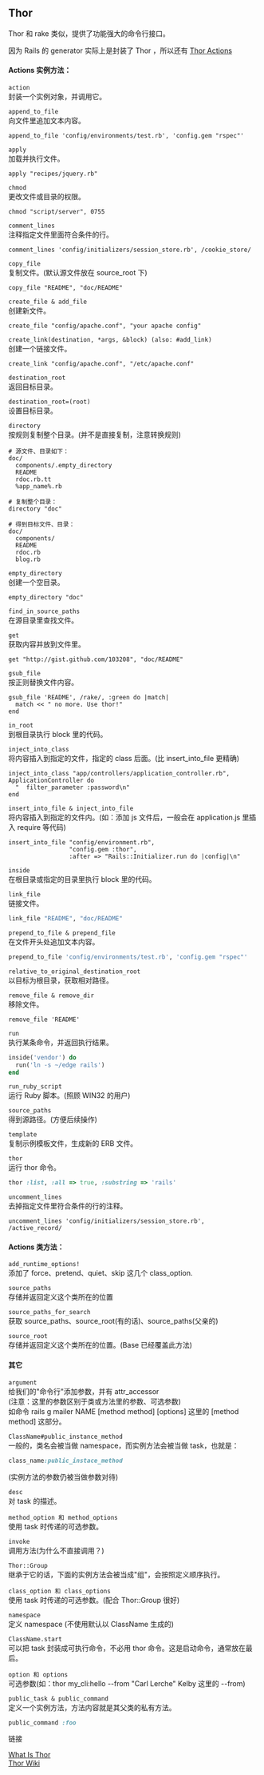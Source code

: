 ## Thor

Thor 和 rake 类似，提供了功能强大的命令行接口。

因为 Rails 的 generator 实际上是封装了 Thor ，所以还有 [Thor Actions](http://rdoc.info/github/erikhuda/thor/master/Thor/Actions.html)

#### Actions 实例方法：

`action`<br>
封装一个实例对象，并调用它。

`append_to_file`<br>
向文件里追加文本内容。

```
append_to_file 'config/environments/test.rb', 'config.gem "rspec"'
```

`apply`<br>
加载并执行文件。

```
apply "recipes/jquery.rb"
```

`chmod`<br>
更改文件或目录的权限。

```
chmod "script/server", 0755
```

`comment_lines`<br>
注释指定文件里面符合条件的行。

```
comment_lines 'config/initializers/session_store.rb', /cookie_store/
```

`copy_file`<br>
复制文件。(默认源文件放在 source_root 下)

```
copy_file "README", "doc/README"
```

`create_file & add_file`<br>
创建新文件。

```
create_file "config/apache.conf", "your apache config"
```

`create_link(destination, *args, &block) (also: #add_link)`<br>
创建一个链接文件。

```
create_link "config/apache.conf", "/etc/apache.conf"
```

`destination_root`<br>
返回目标目录。

`destination_root=(root)`<br>
设置目标目录。

`directory`<br>
按规则复制整个目录。(并不是直接复制，注意转换规则)

```
# 源文件、目录如下：
doc/
  components/.empty_directory
  README
  rdoc.rb.tt
  %app_name%.rb

# 复制整个目录：
directory "doc"

# 得到目标文件、目录：
doc/
  components/
  README
  rdoc.rb
  blog.rb
```

`empty_directory`<br>
创建一个空目录。

```
empty_directory "doc"
```

`find_in_source_paths`<br>
在源目录里查找文件。

`get`<br>
获取内容并放到文件里。

```
get "http://gist.github.com/103208", "doc/README"
```

`gsub_file`<br>
按正则替换文件内容。

```
gsub_file 'README', /rake/, :green do |match|
  match << " no more. Use thor!"
end
```

`in_root`<br>
到根目录执行 block 里的代码。

`inject_into_class`<br>
将内容插入到指定的文件，指定的 class 后面。(比 insert_into_file 更精确)

```
inject_into_class "app/controllers/application_controller.rb", ApplicationController do
  "  filter_parameter :password\n"
end
```

`insert_into_file & inject_into_file`<br>
将内容插入到指定的文件内。(如：添加 js 文件后，一般会在 application.js 里插入 require 等代码)

```
insert_into_file "config/environment.rb",
                 "config.gem :thor",
                 :after => "Rails::Initializer.run do |config|\n"
```

`inside`<br>
在根目录或指定的目录里执行 block 里的代码。

`link_file`<br>
链接文件。

```ruby
link_file "README", "doc/README"
```

`prepend_to_file & prepend_file`<br>
在文件开头处追加文本内容。

```ruby
prepend_to_file 'config/environments/test.rb', 'config.gem "rspec"'
```

`relative_to_original_destination_root`<br>
以目标为根目录，获取相对路径。

`remove_file & remove_dir`<br>
移除文件。

```
remove_file 'README'
```

`run`<br>
执行某条命令，并返回执行结果。

```ruby
inside('vendor') do
  run('ln -s ~/edge rails')
end
```

`run_ruby_script`<br>
运行 Ruby 脚本。(照顾 WIN32 的用户)

`source_paths`<br>
得到源路径。(方便后续操作)

`template`<br>
复制示例模板文件，生成新的 ERB 文件。

`thor`<br>
运行 thor 命令。

```ruby
thor :list, :all => true, :substring => 'rails'
```

`uncomment_lines`<br>
去掉指定文件里符合条件的行的注释。

```
uncomment_lines 'config/initializers/session_store.rb', /active_record/
```

#### Actions 类方法：

`add_runtime_options!`<br>
添加了 force、pretend、quiet、skip 这几个 class_option.

`source_paths`<br>
存储并返回定义这个类所在的位置

`source_paths_for_search`<br>
获取 source_paths、source_root(有的话)、source_paths(父亲的)

`source_root`<br>
存储并返回定义这个类所在的位置。(Base 已经覆盖此方法)

#### 其它

`argument`<br>
给我们的"命令行"添加参数，并有 attr_accessor<br>
(注意：这里的参数区别于类或方法里的参数、可选参数)<br>
如命令 rails g mailer NAME [method method] [options] 这里的 [method method] 这部分。

`ClassName#public_instance_method`<br>
一般的，类名会被当做 namespace，而实例方法会被当做 task，也就是：

```ruby
class_name:public_instace_method
```

(实例方法的参数仍被当做参数对待)

`desc`<br>
对 task 的描述。

`method_option 和 method_options`<br>
使用 task 时传递的可选参数。

`invoke`<br>
调用方法(为什么不直接调用？)

`Thor::Group`<br>
继承于它的话，下面的实例方法会被当成"组"，会按照定义顺序执行。

`class_option 和 class_options`<br>
使用 task 时传递的可选参数。(配合 Thor::Group 很好)

`namespace`<br>
定义 namespace (不使用默认以 ClassName 生成的)

`ClassName.start`<br>
可以把 task 封装成可执行命令，不必用 thor 命令。这是启动命令，通常放在最后。

`option 和 options`<br>
可选参数(如：thor my_cli:hello --from "Carl Lerche" Kelby 这里的 --from)

`public_task & public_command`<br>
定义一个实例方法，方法内容就是其父类的私有方法。

```ruby
public_command :foo
```

链接

[What Is Thor](http://whatisthor.com/)<br>
[Thor Wiki](https://github.com/erikhuda/thor/wiki)
